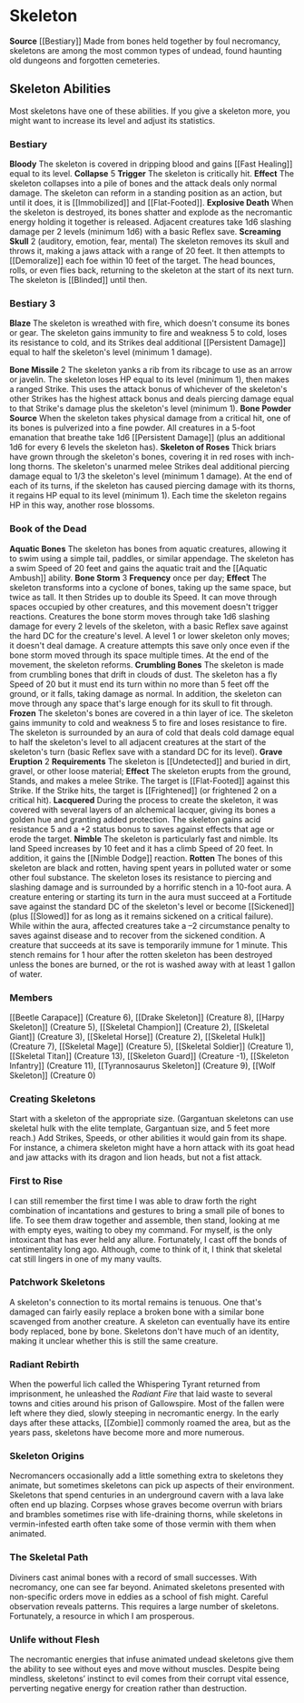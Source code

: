 ﻿---
creature_family: Skeleton
id: '92'
name: Skeleton
rarity: Common
source: '[[DATABASE/source/Bestiary|Bestiary]]'
trait: null
type: Creature Family

---
# Skeleton

**Source** [[Bestiary]]
Made from bones held together by foul necromancy, skeletons are among the most common types of undead, found haunting old dungeons and forgotten cemeteries.

## Skeleton Abilities

Most skeletons have one of these abilities. If you give a skeleton more, you might want to increase its level and adjust its statistics.

### Bestiary

**Bloody** The skeleton is covered in dripping blood and gains [[Fast Healing]] equal to its level. 
 **Collapse** <span class="action-icon">5</span> **Trigger** The skeleton is critically hit. **Effect** The skeleton collapses into a pile of bones and the attack deals only normal damage. The skeleton can reform in a standing position as an action, but until it does, it is [[Immobilized]] and [[Flat-Footed]].
 **Explosive Death** When the skeleton is destroyed, its bones shatter and explode as the necromantic energy holding it together is released. Adjacent creatures take 1d6 slashing damage per 2 levels (minimum 1d6) with a basic Reflex save.
 **Screaming Skull** <span class="action-icon">2</span> (auditory, emotion, fear, mental) The skeleton removes its skull and throws it, making a jaws attack with a range of 20 feet. It then attempts to [[Demoralize]] each foe within 10 feet of the target. The head bounces, rolls, or even flies back, returning to the skeleton at the start of its next turn. The skeleton is [[Blinded]] until then.

### Bestiary 3

**Blaze** The skeleton is wreathed with fire, which doesn't consume its bones or gear. The skeleton gains immunity to fire and weakness 5 to cold, loses its resistance to cold, and its Strikes deal additional [[Persistent Damage]] equal to half the skeleton's level (minimum 1 damage).
 
 **Bone Missile** <span class="action-icon">2</span> The skeleton yanks a rib from its ribcage to use as an arrow or javelin. The skeleton loses HP equal to its level (minimum 1), then makes a ranged Strike. This uses the attack bonus of whichever of the skeleton's other Strikes has the highest attack bonus and deals piercing damage equal to that Strike's damage plus the skeleton's level (minimum 1).
 **Bone Powder** **Source** When the skeleton takes physical damage from a critical hit, one of its bones is pulverized into a fine powder. All creatures in a 5-foot emanation that breathe take 1d6 [[Persistent Damage]] (plus an additional 1d6 for every 6 levels the skeleton has). 
 **Skeleton of Roses** Thick briars have grown through the skeleton's bones, covering it in red roses with inch-long thorns. The skeleton's unarmed melee Strikes deal additional piercing damage equal to 1/3 the skeleton's level (minimum 1 damage). At the end of each of its turns, if the skeleton has caused piercing damage with its thorns, it regains HP equal to its level (minimum 1). Each time the skeleton regains HP in this way, another rose blossoms.

### Book of the Dead

**Aquatic Bones** The skeleton has bones from aquatic creatures, allowing it to swim using a simple tail, paddles, or similar appendage. The skeleton has a swim Speed of 20 feet and gains the aquatic trait and the [[Aquatic Ambush]] ability.
 **Bone Storm** <span class="action-icon">3</span> **Frequency** once per day; **Effect** The skeleton transforms into a cyclone of bones, taking up the same space, but twice as tall. It then Strides up to double its Speed. It can move through spaces occupied by other creatures, and this movement doesn't trigger reactions. Creatures the bone storm moves through take 1d6 slashing damage for every 2 levels of the skeleton, with a basic Reflex save against the hard DC for the creature's level. A level 1 or lower skeleton only moves; it doesn't deal damage. A creature attempts this save only once even if the bone storm moved through its space multiple times. At the end of the movement, the skeleton reforms.
 **Crumbling Bones** The skeleton is made from crumbling bones that drift in clouds of dust. The skeleton has a fly Speed of 20 but it must end its turn within no more than 5 feet off the ground, or it falls, taking damage as normal. In addition, the skeleton can move through any space that's large enough for its skull to fit through.
 **Frozen** The skeleton's bones are covered in a thin layer of ice. The skeleton gains immunity to cold and weakness 5 to fire and loses resistance to fire. The skeleton is surrounded by an aura of cold that deals cold damage equal to half the skeleton's level to all adjacent creatures at the start of the skeleton's turn (basic Reflex save with a standard DC for its level).
 **Grave Eruption** <span class="action-icon">2</span> **Requirements** The skeleton is [[Undetected]] and buried in dirt, gravel, or other loose material; **Effect** The skeleton erupts from the ground, Stands, and makes a melee Strike. The target is [[Flat-Footed]] against this Strike. If the Strike hits, the target is [[Frightened]] (or frightened 2 on a critical hit).
 **Lacquered** During the process to create the skeleton, it was covered with several layers of an alchemical lacquer, giving its bones a golden hue and granting added protection. The skeleton gains acid resistance 5 and a +2 status bonus to saves against effects that age or erode the target.
 **Nimble** The skeleton is particularly fast and nimble. Its land Speed increases by 10 feet and it has a climb Speed of 20 feet. In addition, it gains the [[Nimble Dodge]] reaction.
 **Rotten** The bones of this skeleton are black and rotten, having spent years in polluted water or some other foul substance. The skeleton loses its resistance to piercing and slashing damage and is surrounded by a horrific stench in a 10-foot aura. A creature entering or starting its turn in the aura must succeed at a Fortitude save against the standard DC of the skeleton's level or become [[Sickened]] (plus [[Slowed]] for as long as it remains sickened on a critical failure). While within the aura, affected creatures take a –2 circumstance penalty to saves against disease and to recover from the sickened condition. A creature that succeeds at its save is temporarily immune for 1 minute.
 This stench remains for 1 hour after the rotten skeleton has been destroyed unless the bones are burned, or the rot is washed away with at least 1 gallon of water.

### Members

[[Beetle Carapace]] (Creature 6), [[Drake Skeleton]] (Creature 8), [[Harpy Skeleton]] (Creature 5), [[Skeletal Champion]] (Creature 2), [[Skeletal Giant]] (Creature 3), [[Skeletal Horse]] (Creature 2), [[Skeletal Hulk]] (Creature 7), [[Skeletal Mage]] (Creature 5), [[Skeletal Soldier]] (Creature 1), [[Skeletal Titan]] (Creature 13), [[Skeleton Guard]] (Creature -1), [[Skeleton Infantry]] (Creature 11), [[Tyrannosaurus Skeleton]] (Creature 9), [[Wolf Skeleton]] (Creature 0)

###  Creating Skeletons

Start with a skeleton of the appropriate size. (Gargantuan skeletons can use skeletal hulk with the elite template, Gargantuan size, and 5 feet more reach.) Add Strikes, Speeds, or other abilities it would gain from its shape. For instance, a chimera skeleton might have a horn attack with its goat head and jaw attacks with its dragon and lion heads, but not a fist attack.

###  First to Rise

I can still remember the first time I was able to draw forth the right combination of incantations and gestures to bring a small pile of bones to life. To see them draw together and assemble, then stand, looking at me with empty eyes, waiting to obey my command. For myself, is the only intoxicant that has ever held any allure. Fortunately, I cast off the bonds of sentimentality long ago. Although, come to think of it, I think that skeletal cat still lingers in one of my many vaults.

###  Patchwork Skeletons

A skeleton's connection to its mortal remains is tenuous. One that's damaged can fairly easily replace a broken bone with a similar bone scavenged from another creature. A skeleton can eventually have its entire body replaced, bone by bone. Skeletons don't have much of an identity, making it unclear whether this is still the same creature.

###  Radiant Rebirth

When the powerful lich called the Whispering Tyrant returned from imprisonment, he unleashed the _Radiant Fire_ that laid waste to several towns and cities around his prison of Gallowspire. Most of the fallen were left where they died, slowly steeping in necromantic energy. In the early days after these attacks, [[Zombie]] commonly roamed the area, but as the years pass, skeletons have become more and more numerous.

###  Skeleton Origins

Necromancers occasionally add a little something extra to skeletons they animate, but sometimes skeletons can pick up aspects of their environment. Skeletons that spend centuries in an underground cavern with a lava lake often end up blazing. Corpses whose graves become overrun with briars and brambles sometimes rise with life-draining thorns, while skeletons in vermin-infested earth often take some of those vermin with them when animated.

###  The Skeletal Path

Diviners cast animal bones with a record of small successes. With necromancy, one can see far beyond. Animated skeletons presented with non-specific orders move in eddies as a school of fish might. Careful observation reveals patterns. This requires a large number of skeletons. Fortunately, a resource in which I am prosperous.

###  Unlife without Flesh

The necromantic energies that infuse animated undead skeletons give them the ability to see without eyes and move without muscles. Despite being mindless, skeletons’ instinct to evil comes from their corrupt vital essence, perverting negative energy for creation rather than destruction.